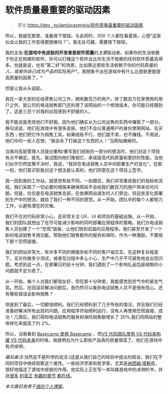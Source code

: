 # 软件质量最重要的驱动因素

> 原文:[https://dev . to/iamlucasmreis/软件质量最重要的驱动因素](https://dev.to/iamlucasmreis/the-single-most-important-driver-of-software-quality)

所以，我就在那里，准备按下按钮。与此同时，300 个人都在看着我，心想“这家伙会让我的工作变得更困难吗？”。我无处可藏，需要按下按钮。

我的主张:**在游戏中有皮肤的开发者是软件质量**的*主要*驱动者。如果你的生活依赖于你正在构建的软件，你可以打赌这个软件会比你生活不依赖的任何软件质量高得多。也就是说，也有“第二好”的场景，比如靠近那些生活依赖于你的代码质量的*人，或者你自己成为产品的*实际用户*。我想象不出在游戏中有什么比皮肤更能提高质量的因素了。*

但是让我从头说起。

我在一家大型的在线零售公司工作，拥有数百万的用户。除了数百万在家使用的用户之外，我公司的电话销售部门还利用了该网站的一个修改版本。你可能已经猜到了，这是三百个对我的出现感到不舒服的人。

我不能说我责怪他们不舒服，因为他们确实从为公司出售的东西中赚取了一部分。换句话说，他们在游戏中有很多皮肤。他们不会以普通用户的身份使用网站，去买东西；他们把它作为销售工具。如果结账不行，他们就不卖，也不赚钱。不用说，他们中的一些人在想，“我会杀了打破这个东西的人！”当网站瘫痪时。

当我向高层管理人员提出重构/重写我们结账的一部分的想法时，他们对这个项目有点不确定。首先，我试图向他们推销它，承诺提高代码质量和更好的性能，当他们似乎仍然犹豫不决时，我说，“我将在电话销售人员中间部署生产的变化”。在那一刻，他们意识到我对这个想法是认真的，他们同意在这个项目上签字。

我一回到我的工作站，就感觉有些不同。一如既往，我们非常重视我们的指标和流程，我们采取了一切必要的措施来确保网站不会给我们数百万的用户带来任何问题。但是，仅仅是在电话销售总部，在依靠网站谋生的人们旁边，将这些变化部署到生产中的想法，就给了我们一种不同的感觉。从一开始，团队中的每个人都努力工作，以避免潜在的灾难。

我们不仅对代码非常小心，还非常关注 UX、UI 和项目的基础设施。从一开始，我们的团队就想出了在尽可能减少影响的同时部署应用程序的策略。我们为电话销售人员创建了一个“恐慌”链接，让他们转到前面的应用程序。我们甚至开发了一个新的电话销售专用功能，帮助他们销售额外的服务和保险，作为一种激励，不要按下那个恐慌链接。

我们的网站非常大，有许多不同的微服务和不同的客户端交互，在这种复杂程度下，无论你做多少测试，或者在过程中多么小心，生产中几乎不可避免地会出现问题。考虑到这一点，在部署日的前十分钟，我们遇到了一个影响礼品包装销售的小问题就不足为奇了。

从一开始，每个人对我们都很友好，但在那十分钟里，我能感觉到空气中的紧张气氛。然后，在回滚并解决问题后，我仍然可以看到电话销售人员不是很有信心。还有哪些错误会影响销售？

但是到了最后，一切都很顺利。我们已经预料到了几乎所有的情况，并且我们已经准备好解决所有出现的问题。应用程序开始顺利运行，没有人再使用恐慌链接，成功！几周后，我们得知电话销售的服务和保险销售额增长了 20%,我们将网站的整体转化率提高了约 2%。

所以，当我看到 [Basecamp 使用 Basecamp](https://zapier.com/blog/how-basecamp-uses-basecamp3/) ，而[VS 代码团队使用 VS 代码来构建 VS 代码本身](https://www.youtube.com/watch?v=uLrnQtAq5Ec&t=4m10s)的时候，我就明白为什么那些产品真的质量很高了。他们在游戏中有*的皮肤。*

*最后备注*:当然这不是科学的说法:)这是从我们自己的经验中提出的假设，我们在不同的项目中继续观察这个属性。一些经济学家和哲学家，尤其是[纳西姆·塔勒布](https://www.amazon.com/Nassim-Nicholas-Taleb/e/B000APVZ7W)，很好地描述了游戏中皮肤的作用。他实际上正在写一本叫做游戏中的*皮肤*的书，并且[很多](https://medium.com/incerto/why-each-one-should-eat-his-own-turtles-equality-in-uncertainty-e2b2ee3bcddf) [的真正](https://medium.com/incerto/the-skin-of-others-in-your-game-3f51d8ccc3fb) [有趣的章节](https://medium.com/incerto/no-worship-without-skin-in-the-game-70b4aa341092) [都在线](https://medium.com/incerto/an-expert-called-lindy-fdb30f146eaf)。

*本文最初发表于[我的个人博客](http://lucasmreis.github.io/blog/the-single-most-important-driver-of-software-quality/)。*